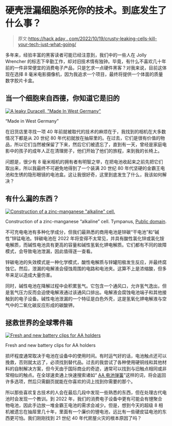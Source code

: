 # 硬壳泄漏细胞杀死你的技术。到底发生了什么事？

> 原文:[https://hack aday . com/2022/10/19/crusty-leaking-cells-kill-your-tech-just-what-going/](https://hackaday.com/2022/10/19/crusty-leaking-cells-kill-your-tech-just-whats-going-on/)

多年来，经验丰富的黑客读者可能已经注意到，我们中的一些人在 Jolly Wrencher 的标志下辛勤工作，却对旧技术情有独钟。毕竟，有什么不喜欢几十年前的一件非常便宜的消费电子产品，只是乞求一点硬件黑客？对我来说，目前这体现在选择 8 毫米电影摄像机，因为我追求一个项目，最终将提供一个体面的质量数字胶片卡盒。

## 当一个细胞来自西德，你知道它是旧的

[![A leaky Duracell, "Made In West Germany"](../Images/27f93cbb391beca2d2c6af854d3481bc.png)](https://hackaday.com/wp-content/uploads/2022/10/leaky-cell-old-duracell.jpg)

“Made in West Germany”

在旧货店里寻找一项 40 年前就被取代的技术的麻烦在于，我找到的相机在大多数情况下都是从 20 世纪 80 年代初就放在抽屉里的。在过去，它们是很有价值的物品，所以它们当然被保留了下来，然后它们被遗忘了，直到有一天，曾经是家庭电影中的孩子的成年人正在清理房子，他们开始了他们的旅程，来到我的长椅上。

问题是，很少有 8 毫米相机的拥有者有明智之举，在把电池收起来之前先把它们取出来，所以我最终不可避免地得到了一个装满 20 世纪 80 年代坚硬的金霸王电池和生锈的隐形眼镜的电池盒。这让我很好奇，这里到底发生了什么，我该如何解决？

## 有什么漏的东西？

[![Construction of a zinc-manganese "alkaline" cell.](../Images/f51465f416dfe33d042106967985c444.png)](https://hackaday.com/wp-content/uploads/2022/10/manganese-cell-construction.jpg)

Construction of a zinc-manganese “alkaline” cell. Tympanus, [Public domain](https://commons.wikimedia.org/wiki/File:Alkaline-battery-english.svg).

不可充电电池有多种化学成分，但我们最熟悉的商用电池是锌碳“干电池”和“碱性”锌锰电池。锌碳电池在 2022 年将变得不太常见，并具有酸性氯化锌或氯化铵电解质，而碱性电池具有更高的容量和碱性氢氧化钾电解质。它们都有不同的故障模式，会导致电池泄漏，因此值得逐一查看。

锌碳电池的失效模式是一种化学模式，酸性电解质与锌罐阳极发生反应，并最终腐蚀它。然后，泄漏的电解液会侵蚀周围的电路和电池夹。这算不上是浓缩酸，但多年来足以造成大量伤害。

同时，碱性电池在降解过程中会积累氢气。它包含一个通风口，允许氢气逸出，但是氢气压力反而会迫使电解液通过该通风口排出。电解液会腐蚀电池端子和其他接触到的电子设备。碱性电池泄漏的一个特征是白色外壳，这是氢氧化钾电解液与空气中的二氧化碳反应形成的碳酸钾。

## 拯救世界的全球零件箱

[![Fresh and new battery clips for AA holders](../Images/637f36048e5a57c0106e95c4d6926dbd.png)](https://hackaday.com/wp-content/uploads/2022/10/leaky-cell-battery-clips.jpg)

Fresh and new battery clips for AA holders

损坏程度通常取决于电池在设备中的使用时间。有时运气好的话，电池触点还可以挽救，否则就太远了，必须找到替代品。过去的我尝试了各种使用硬铜线和其他材料的自制解决方案，但今天由于国际商业的奇迹，通常可以找到与旧触点相同或非常相似的触点。在全球速卖通上快速搜索诸如“ [AA 电池弹簧](https://www.aliexpress.com/wholesale?SearchText=AA+battery+spring)”这样的词，将会返回许多选项，然后只需翻页就能在你喜欢的词上找到你需要的那个。

所以那些喜欢复古技术的人会在最后几段中发现一些熟悉的东西，但在处理古代电池时会发现一个教训。到 2022 年，我们的消费电子设备中更有可能会有锂聚合物电池，因此手边放一堆金霸王电池的需求会减少。但是，想到今天的超级 8 相机被遗忘在抽屉里几十年，里面有一个廉价的锂电池，远比有一些硬皮锰电池的东西更可怕。我们刚刚找到 21 世纪 40 年代房屋火灾的根本原因了吗？
